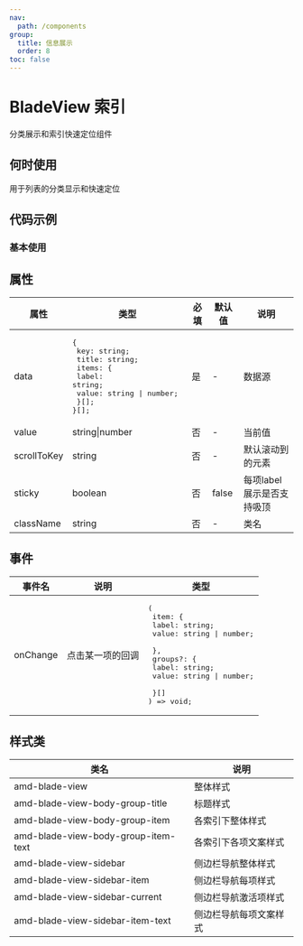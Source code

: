 ```yaml
---
nav:
  path: /components
group:
  title: 信息展示
  order: 8
toc: false
---
```


# BladeView 索引

分类展示和索引快速定位组件

## 何时使用

用于列表的分类显示和快速定位

## 代码示例

### 基本使用

<code src='../../demo/pages/BladeView'></code>

## 属性

| 属性      | 类型   | 必填 | 默认值 | 说明       |
| --------- | ------ | ---- | ------ | ---------- |
| data     | <pre>{<br>  key: string; <br>  title: string;<br>  items: { <br>    label: string; <br>    value: string \| number; <br>  }[];<br>}[];</pre> | 是  | -   | 数据源     |
| value        | string\|number | 否 | -      | 当前值           |
| scrollToKey  | string        | 否 | -      | 默认滚动到的元素   |
| sticky       | boolean       | 否 | false  | 每项label展示是否支持吸顶  |
| className    | string        | 否 | -      | 类名             |

## 事件

| 事件名    | 说明                   | 类型       |
| --------- | ---------------------- | ---------- |
| onChange | 点击某一项的回调 | <pre>(<br>  item: {<br>    label: string; <br>    value:  string \| number; <br>  },<br>  groups?: {<br>    label: string; <br>    value: string \| number; <br>  }[]<br>) => void; |

## 样式类

| 类名                       | 说明             |
| -------------------------- | ---------------- |
| amd-blade-view   | 整体样式         |
| amd-blade-view-body-group-title       | 标题样式   |
| amd-blade-view-body-group-item | 各索引下整体样式   |
| amd-blade-view-body-group-item-text | 各索引下各项文案样式   |
| amd-blade-view-sidebar  | 侧边栏导航整体样式 |
| amd-blade-view-sidebar-item      | 侧边栏导航每项样式    |
| amd-blade-view-sidebar-current      | 侧边栏导航激活项样式    |
| amd-blade-view-sidebar-item-text      | 侧边栏导航每项文案样式    |
